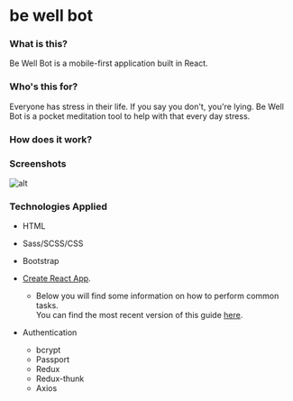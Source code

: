 # be well bot

### What is this?

Be Well Bot is a mobile-first application built in React.

### Who's this for?

Everyone has stress in their life. If you say you don't, you're lying. Be Well Bot is a pocket meditation tool to help with that every day stress.

### How does it work?



### Screenshots

![alt](path.jpg)

### Technologies Applied

* HTML
* Sass/SCSS/CSS
* Bootstrap
* [Create React App](https://github.com/facebookincubator/create-react-app).

    * Below you will find some information on how to perform common tasks.<br>You can find the most recent version of this guide [here](https://github.com/facebookincubator/create-react-app/blob/master/packages/react-scripts/template/README.md).
* Authentication
    * bcrypt
    * Passport
    * Redux
    * Redux-thunk
    * Axios


